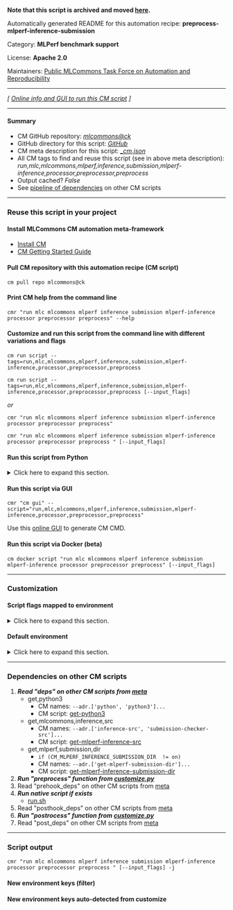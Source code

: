 **Note that this script is archived and moved [here](https://github.com/mlcommons/cm4mlops/tree/main/script/preprocess-mlperf-inference-submission).**



Automatically generated README for this automation recipe: **preprocess-mlperf-inference-submission**

Category: **MLPerf benchmark support**

License: **Apache 2.0**

Maintainers: [Public MLCommons Task Force on Automation and Reproducibility](https://github.com/mlcommons/ck/blob/master/docs/taskforce.md)

---
*[ [Online info and GUI to run this CM script](https://access.cknowledge.org/playground/?action=scripts&name=preprocess-mlperf-inference-submission,c23068394a314266) ]*

---
#### Summary

* CM GitHub repository: *[mlcommons@ck](https://github.com/mlcommons/ck/tree/dev/cm-mlops)*
* GitHub directory for this script: *[GitHub](https://github.com/mlcommons/ck/tree/dev/cm-mlops/script/preprocess-mlperf-inference-submission)*
* CM meta description for this script: *[_cm.json](_cm.json)*
* All CM tags to find and reuse this script (see in above meta description): *run,mlc,mlcommons,mlperf,inference,submission,mlperf-inference,processor,preprocessor,preprocess*
* Output cached? *False*
* See [pipeline of dependencies](#dependencies-on-other-cm-scripts) on other CM scripts


---
### Reuse this script in your project

#### Install MLCommons CM automation meta-framework

* [Install CM](https://access.cknowledge.org/playground/?action=install)
* [CM Getting Started Guide](https://github.com/mlcommons/ck/blob/master/docs/getting-started.md)

#### Pull CM repository with this automation recipe (CM script)

```cm pull repo mlcommons@ck```

#### Print CM help from the command line

````cmr "run mlc mlcommons mlperf inference submission mlperf-inference processor preprocessor preprocess" --help````

#### Customize and run this script from the command line with different variations and flags

`cm run script --tags=run,mlc,mlcommons,mlperf,inference,submission,mlperf-inference,processor,preprocessor,preprocess`

`cm run script --tags=run,mlc,mlcommons,mlperf,inference,submission,mlperf-inference,processor,preprocessor,preprocess [--input_flags]`

*or*

`cmr "run mlc mlcommons mlperf inference submission mlperf-inference processor preprocessor preprocess"`

`cmr "run mlc mlcommons mlperf inference submission mlperf-inference processor preprocessor preprocess " [--input_flags]`


#### Run this script from Python

<details>
<summary>Click here to expand this section.</summary>

```python

import cmind

r = cmind.access({'action':'run'
                  'automation':'script',
                  'tags':'run,mlc,mlcommons,mlperf,inference,submission,mlperf-inference,processor,preprocessor,preprocess'
                  'out':'con',
                  ...
                  (other input keys for this script)
                  ...
                 })

if r['return']>0:
    print (r['error'])

```

</details>


#### Run this script via GUI

```cmr "cm gui" --script="run,mlc,mlcommons,mlperf,inference,submission,mlperf-inference,processor,preprocessor,preprocess"```

Use this [online GUI](https://cKnowledge.org/cm-gui/?tags=run,mlc,mlcommons,mlperf,inference,submission,mlperf-inference,processor,preprocessor,preprocess) to generate CM CMD.

#### Run this script via Docker (beta)

`cm docker script "run mlc mlcommons mlperf inference submission mlperf-inference processor preprocessor preprocess" [--input_flags]`

___
### Customization


#### Script flags mapped to environment
<details>
<summary>Click here to expand this section.</summary>

* `--submission_dir=value`  &rarr;  `CM_MLPERF_INFERENCE_SUBMISSION_DIR=value`
* `--submitter=value`  &rarr;  `CM_MLPERF_SUBMITTER=value`

**Above CLI flags can be used in the Python CM API as follows:**

```python
r=cm.access({... , "submission_dir":...}
```

</details>

#### Default environment

<details>
<summary>Click here to expand this section.</summary>

These keys can be updated via `--env.KEY=VALUE` or `env` dictionary in `@input.json` or using script flags.


</details>

___
### Dependencies on other CM scripts


  1. ***Read "deps" on other CM scripts from [meta](https://github.com/mlcommons/ck/tree/dev/cm-mlops/script/preprocess-mlperf-inference-submission/_cm.json)***
     * get,python3
       * CM names: `--adr.['python', 'python3']...`
       - CM script: [get-python3](https://github.com/mlcommons/ck/tree/master/cm-mlops/script/get-python3)
     * get,mlcommons,inference,src
       * CM names: `--adr.['inference-src', 'submission-checker-src']...`
       - CM script: [get-mlperf-inference-src](https://github.com/mlcommons/ck/tree/master/cm-mlops/script/get-mlperf-inference-src)
     * get,mlperf,submission,dir
       * `if (CM_MLPERF_INFERENCE_SUBMISSION_DIR  != on)`
       * CM names: `--adr.['get-mlperf-submission-dir']...`
       - CM script: [get-mlperf-inference-submission-dir](https://github.com/mlcommons/ck/tree/master/cm-mlops/script/get-mlperf-inference-submission-dir)
  1. ***Run "preprocess" function from [customize.py](https://github.com/mlcommons/ck/tree/dev/cm-mlops/script/preprocess-mlperf-inference-submission/customize.py)***
  1. Read "prehook_deps" on other CM scripts from [meta](https://github.com/mlcommons/ck/tree/dev/cm-mlops/script/preprocess-mlperf-inference-submission/_cm.json)
  1. ***Run native script if exists***
     * [run.sh](https://github.com/mlcommons/ck/tree/dev/cm-mlops/script/preprocess-mlperf-inference-submission/run.sh)
  1. Read "posthook_deps" on other CM scripts from [meta](https://github.com/mlcommons/ck/tree/dev/cm-mlops/script/preprocess-mlperf-inference-submission/_cm.json)
  1. ***Run "postrocess" function from [customize.py](https://github.com/mlcommons/ck/tree/dev/cm-mlops/script/preprocess-mlperf-inference-submission/customize.py)***
  1. Read "post_deps" on other CM scripts from [meta](https://github.com/mlcommons/ck/tree/dev/cm-mlops/script/preprocess-mlperf-inference-submission/_cm.json)

___
### Script output
`cmr "run mlc mlcommons mlperf inference submission mlperf-inference processor preprocessor preprocess " [--input_flags] -j`
#### New environment keys (filter)

#### New environment keys auto-detected from customize
